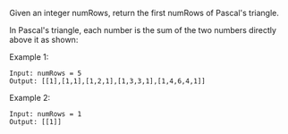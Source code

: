 Given an integer numRows, return the first numRows of Pascal's triangle.

In Pascal's triangle, each number is the sum of the two numbers directly above it as shown:

 

Example 1:

    Input: numRows = 5
    Output: [[1],[1,1],[1,2,1],[1,3,3,1],[1,4,6,4,1]]

Example 2:

    Input: numRows = 1
    Output: [[1]]
